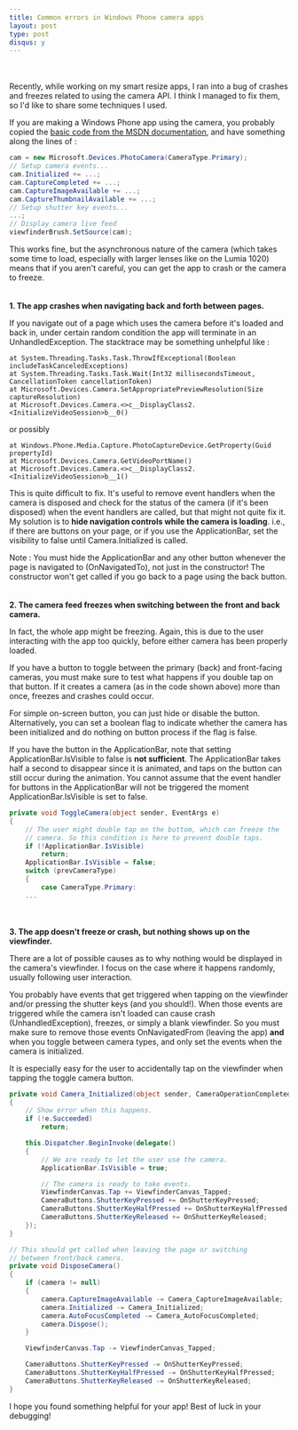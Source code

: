 ```yaml
---
title: Common errors in Windows Phone camera apps
layout: post
type: post
disqus: y 
---
```

<p><br/><br />
Recently, while working on my smart resize apps, I ran into a bug of crashes and freezes related to using the camera API. I think I managed to fix them, so I'd like to share some techniques I used.</p>
<p>If you are making a Windows Phone app using the camera, you probably copied the <a href="http://msdn.microsoft.com/en-us/library/windowsphone/develop/hh202956(v=vs.105).aspx">basic code from the MSDN documentation</a>, and have something along the lines of :</p>

```csharp
cam = new Microsoft.Devices.PhotoCamera(CameraType.Primary);
// Setup camera events...
cam.Initialized += ...;
cam.CaptureCompleted += ...;
cam.CaptureImageAvailable += ...;
cam.CaptureThumbnailAvailable += ...;
// Setup shutter key events...
...;
// Display camera live feed
viewfinderBrush.SetSource(cam);
```

<p>This works fine, but the asynchronous nature of the camera (which takes some time to load, especially with larger lenses like on the Lumia 1020) means that if you aren't careful, you can get the app to crash or the camera to freeze.<br />
<br/><br />
<b>1. The app crashes when navigating back and forth between pages.</b></p>
<p>If you navigate out of a page which uses the camera before it's loaded and back in, under certain random condition the app will terminate in an UnhandledException. The stacktrace may be something unhelpful like :</p>

```
at System.Threading.Tasks.Task.ThrowIfExceptional(Boolean includeTaskCanceledExceptions)
at System.Threading.Tasks.Task.Wait(Int32 millisecondsTimeout, CancellationToken cancellationToken)
at Microsoft.Devices.Camera.SetAppropriatePreviewResolution(Size captureResolution)
at Microsoft.Devices.Camera.<>c__DisplayClass2.<InitializeVideoSession>b__0()
```

<p>or possibly</p>

```
at Windows.Phone.Media.Capture.PhotoCaptureDevice.GetProperty(Guid propertyId)
at Microsoft.Devices.Camera.GetVideoPortName()
at Microsoft.Devices.Camera.<>c__DisplayClass2.<InitializeVideoSession>b__1()
```

<p>This is quite difficult to fix. It's useful to remove event handlers when the camera is disposed and check for the status of the camera (if it's been disposed) when the event handlers are called, but that might not quite fix it. My solution is to <b>hide navigation controls while the camera is loading</b>. i.e., if there are buttons on your page, or if you use the ApplicationBar, set the visibility to false until Camera.Initialized is called.</p>
<p>Note : You must hide the ApplicationBar and any other button whenever the page is navigated to (OnNavigatedTo), not just in the constructor! The constructor won't get called if you go back to a page using the back button.<br />
<br/><br />
<b>2. The camera feed freezes when switching between the front and back camera.</b></p>
<p>In fact, the whole app might be freezing. Again, this is due to the user interacting with the app too quickly, before either camera has been properly loaded.</p>
<p>If you have a button to toggle between the primary (back) and front-facing cameras, you must make sure to test what happens if you double tap on that button. If it creates a camera (as in the code shown above) more than once, freezes and crashes could occur.</p>
<p>For simple on-screen button, you can just hide or disable the button. Alternatively, you can set a boolean flag to indicate whether the camera has been initialized and do nothing on button process if the flag is false.</p>
<p>If you have the button in the ApplicationBar, note that setting ApplicationBar.IsVisible to false is <b>not sufficient</b>. The ApplicationBar takes half a second to disappear since it is animated, and taps on the button can still occur during the animation. You cannot assume that the event handler for buttons in the ApplicationBar will not be triggered the moment ApplicationBar.IsVisible is set to false.</p>

```csharp
private void ToggleCamera(object sender, EventArgs e)
{
    // The user might double tap on the buttom, which can freeze the
    // camera. So this condition is here to prevent double taps.
    if (!ApplicationBar.IsVisible)
        return;
    ApplicationBar.IsVisible = false;
    switch (prevCameraType)
    {
        case CameraType.Primary:
    ...
```

<p><br/><br />
<b>3. The app doesn't freeze or crash, but nothing shows up on the viewfinder.</b></p>
<p>There are a lot of possible causes as to why nothing would be displayed in the camera's viewfinder. I focus on the case where it happens randomly, usually following user interaction.</p>
<p>You probably have events that get triggered when tapping on the viewfinder and/or pressing the shutter keys (and you should!). When those events are triggered while the camera isn't loaded can cause crash (UnhandledException), freezes, or simply a blank viewfinder. So you must make sure to remove those events OnNavigatedFrom (leaving the app) <b>and</b> when you toggle between camera types, and only set the events when the camera is initialized.</p>
<p>It is especially easy for the user to accidentally tap on the viewfinder when tapping the toggle camera button.</p>

```csharp
private void Camera_Initialized(object sender, CameraOperationCompletedEventArgs e)
{
    // Show error when this happens.
    if (!e.Succeeded)
        return;

    this.Dispatcher.BeginInvoke(delegate()
    {
        // We are ready to let the user use the camera.
        ApplicationBar.IsVisible = true;

        // The camera is ready to take events.
        ViewfinderCanvas.Tap += ViewfinderCanvas_Tapped;
        CameraButtons.ShutterKeyPressed += OnShutterKeyPressed;
        CameraButtons.ShutterKeyHalfPressed += OnShutterKeyHalfPressed;
        CameraButtons.ShutterKeyReleased += OnShutterKeyReleased;
    });
}

// This should get called when leaving the page or switching 
// between front/back camera.
private void DisposeCamera()
{
    if (camera != null)
    {
        camera.CaptureImageAvailable -= Camera_CaptureImageAvailable;
        camera.Initialized -= Camera_Initialized;
        camera.AutoFocusCompleted -= Camera_AutoFocusCompleted;
        camera.Dispose();
    }

    ViewfinderCanvas.Tap -= ViewfinderCanvas_Tapped;

    CameraButtons.ShutterKeyPressed -= OnShutterKeyPressed;
    CameraButtons.ShutterKeyHalfPressed -= OnShutterKeyHalfPressed;
    CameraButtons.ShutterKeyReleased -= OnShutterKeyReleased;
}
```

<p>I hope you found something helpful for your app! Best of luck in your debugging!</p>
